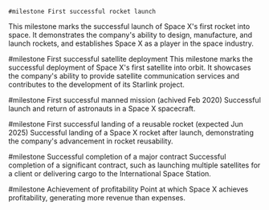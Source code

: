     #milestone First successful rocket launch
This milestone marks the successful launch of Space X's first rocket into space. It demonstrates the company's ability to design, manufacture, and launch rockets, and establishes Space X as a player in the space industry.

#milestone First successful satellite deployment
This milestone marks the successful deployment of Space X's first satellite into orbit. It showcases the company's ability to provide satellite communication services and contributes to the development of its Starlink project.

#milestone First successful manned mission (achived Feb 2020)
Successful launch and return of astronauts in a Space X spacecraft.

#milestone First successful landing of a reusable rocket (expected Jun 2025)
Successful landing of a Space X rocket after launch, demonstrating the company's advancement in rocket reusability.

#milestone Successful completion of a major contract
Successful completion of a significant contract, such as launching multiple satellites for a client or delivering cargo to the International Space Station.

#milestone Achievement of profitability
Point at which Space X achieves profitability, generating more revenue than expenses.



